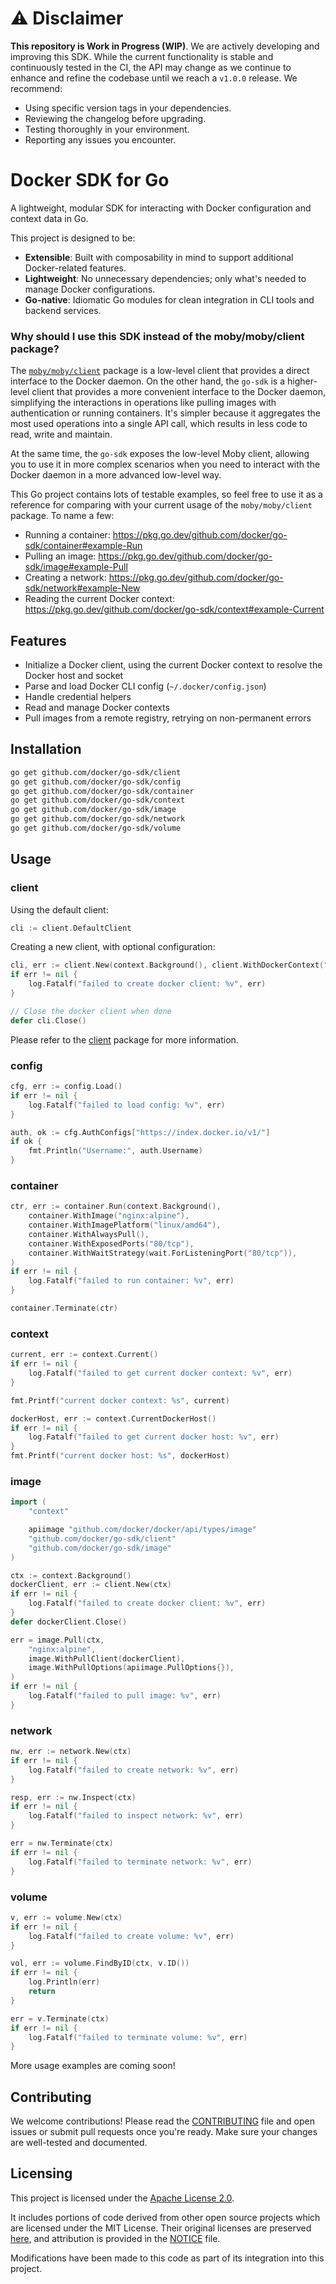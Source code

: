 # ⚠️ Disclaimer

**This repository is Work in Progress (WIP)**. We are actively developing and improving this SDK. While the current functionality is stable and continuously tested in the CI, the API may change as we continue to enhance and refine the codebase until we reach a `v1.0.0` release. We recommend:

- Using specific version tags in your dependencies.
- Reviewing the changelog before upgrading.
- Testing thoroughly in your environment.
- Reporting any issues you encounter.

# Docker SDK for Go

A lightweight, modular SDK for interacting with Docker configuration and context data in Go.

This project is designed to be:
- **Extensible**: Built with composability in mind to support additional Docker-related features.
- **Lightweight**: No unnecessary dependencies; only what's needed to manage Docker configurations.
- **Go-native**: Idiomatic Go modules for clean integration in CLI tools and backend services.

### Why should I use this SDK instead of the moby/moby/client package?

The [`moby/moby/client`](https://github.com/moby/moby/tree/master/client) package is a low-level client that provides a direct interface to the Docker daemon. On the other hand, the `go-sdk` is a higher-level client that provides a more convenient interface to the Docker daemon, simplifying the interactions in operations like pulling images with authentication or running containers. It's simpler because it aggregates the most used operations into a single API call, which results in less code to read, write and maintain.

At the same time, the `go-sdk` exposes the low-level Moby client, allowing you to use it in more complex scenarios when you need to interact with the Docker daemon in a more advanced low-level way.

This Go project contains lots of testable examples, so feel free to use it as a reference for comparing with your current usage of the `moby/moby/client` package. To name a few:

- Running a container: https://pkg.go.dev/github.com/docker/go-sdk/container#example-Run
- Pulling an image: https://pkg.go.dev/github.com/docker/go-sdk/image#example-Pull
- Creating a network: https://pkg.go.dev/github.com/docker/go-sdk/network#example-New
- Reading the current Docker context: https://pkg.go.dev/github.com/docker/go-sdk/context#example-Current

## Features

- Initialize a Docker client, using the current Docker context to resolve the Docker host and socket
- Parse and load Docker CLI config (`~/.docker/config.json`)
- Handle credential helpers
- Read and manage Docker contexts
- Pull images from a remote registry, retrying on non-permanent errors

## Installation

```bash
go get github.com/docker/go-sdk/client
go get github.com/docker/go-sdk/config
go get github.com/docker/go-sdk/container
go get github.com/docker/go-sdk/context
go get github.com/docker/go-sdk/image
go get github.com/docker/go-sdk/network
go get github.com/docker/go-sdk/volume
```

## Usage

### client

Using the default client:

```go
cli := client.DefaultClient
```

Creating a new client, with optional configuration:

```go
cli, err := client.New(context.Background(), client.WithDockerContext("my-docker-context"))
if err != nil {
    log.Fatalf("failed to create docker client: %v", err)
}

// Close the docker client when done
defer cli.Close()
```

Please refer to the [client](./client/README.md) package for more information.

### config

```go
cfg, err := config.Load()
if err != nil {
    log.Fatalf("failed to load config: %v", err)
}

auth, ok := cfg.AuthConfigs["https://index.docker.io/v1/"]
if ok {
    fmt.Println("Username:", auth.Username)
}
```

### container

```go
ctr, err := container.Run(context.Background(),
    container.WithImage("nginx:alpine"),
    container.WithImagePlatform("linux/amd64"),
    container.WithAlwaysPull(),
    container.WithExposedPorts("80/tcp"),
    container.WithWaitStrategy(wait.ForListeningPort("80/tcp")),
)
if err != nil {
    log.Fatalf("failed to run container: %v", err)
}

container.Terminate(ctr)
```

### context

```go
current, err := context.Current()
if err != nil {
    log.Fatalf("failed to get current docker context: %v", err)
}

fmt.Printf("current docker context: %s", current)

dockerHost, err := context.CurrentDockerHost()
if err != nil {
    log.Fatalf("failed to get current docker host: %v", err)
}
fmt.Printf("current docker host: %s", dockerHost)
```

### image

```go
import (
	"context"

    apiimage "github.com/docker/docker/api/types/image"
	"github.com/docker/go-sdk/client"
	"github.com/docker/go-sdk/image"
)

ctx := context.Background()
dockerClient, err := client.New(ctx)
if err != nil {
    log.Fatalf("failed to create docker client: %v", err)
}
defer dockerClient.Close()

err = image.Pull(ctx,
    "nginx:alpine",
    image.WithPullClient(dockerClient),
    image.WithPullOptions(apiimage.PullOptions{}),
)
if err != nil {
    log.Fatalf("failed to pull image: %v", err)
}

```

### network

```go
nw, err := network.New(ctx)
if err != nil {
    log.Fatalf("failed to create network: %v", err)
}

resp, err := nw.Inspect(ctx)
if err != nil {
    log.Fatalf("failed to inspect network: %v", err)
}

err = nw.Terminate(ctx)
if err != nil {
    log.Fatalf("failed to terminate network: %v", err)
}
```

### volume

```go
v, err := volume.New(ctx)
if err != nil {
    log.Fatalf("failed to create volume: %v", err)
}

vol, err := volume.FindByID(ctx, v.ID())
if err != nil {
    log.Println(err)
    return
}

err = v.Terminate(ctx)
if err != nil {
    log.Fatalf("failed to terminate volume: %v", err)
}
```

More usage examples are coming soon!

## Contributing

We welcome contributions! Please read the [CONTRIBUTING](./CONTRIBUTING.md) file and open issues or submit pull requests once you're ready. Make sure your changes are well-tested and documented.

## Licensing

This project is licensed under the [Apache License 2.0](./LICENSE).

It includes portions of code derived from other open source projects which are licensed under the MIT License. Their original licenses are preserved [here](./third_party), and attribution is provided in the [NOTICE](./NOTICE) file.

Modifications have been made to this code as part of its integration into this project.
